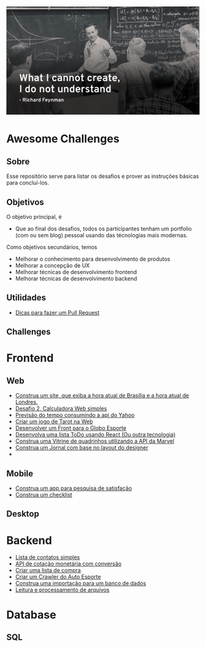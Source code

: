 # ![Desafio Sou FullStack](https://github.com/cybers-athletic/Desafios/raw/master/feynman.png)

# Awesome Challenges

## Sobre

Esse repositório serve para listar os desafios e prover as instruções básicas para concluí-los.

## Objetivos

O objetivo principal, é 

- Que ao final dos desafios, todos os participantes tenham um portfolio (com ou sem blog) pessoal usando das técnologias mais modernas.

Como objetivos secundários, temos 

- Melhorar o conhecimento para desenvolvimento de produtos
- Melhorar a concepção de UX 
- Melhorar técnicas de desenvolvimento frontend
- Melhorar técnicas de desenvolvimento backend



## Utilidades

- [Dicas para fazer um Pull Request](https://blog.da2k.com.br/2015/02/04/git-e-github-do-clone-ao-pull-request/)


## Challenges


# Frontend
## Web
* [Construa um site, que exiba a hora atual de Brasília e a hora atual de Londres.](https://github.com/cybers-athletic/challenge-alpha)
* [Desafio 2, Calculadora Web simples](https://github.com/cybers-athletic/challenge-bravo)
* [Previsão do tempo consumindo a api do Yahoo](https://github.com/cybers-athletic/challenge-echo)
* [Criar um jogo de Tarot na Web](https://github.com/cybers-athletic/challenge-golf)
* [Desenvolver um Front para o Globo Esporte](https://github.com/cybers-athletic/challenge-india)
* [Desenvolva uma lista ToDo usando React (Ou outra tecnologia)](https://github.com/cybers-athletic/challenge-kilo)
* [Construa uma Vitrine de quadrinhos utilizando a API da Marvel](https://github.com/cybers-athletic/challenge-lima)
* [Construa um Jornal com base no layout do designer](https://github.com/cybers-athletic/challenge-mike)
* 


## Mobile
* [Construa um app para pesquisa de satisfação](https://github.com/cybers-athletic/challenge-juliett)
* [Construa um checklist](https://github.com/cybers-athletic/challenge-november)
## Desktop

# Backend
 * [Lista de contatos simples](https://github.com/cybers-athletic/challenge-charlie)
 * [API de cotação monetária com conversão](https://github.com/cybers-athletic/challenge-delta)
 * [Criar uma lista de compra](https://github.com/cybers-athletic/challenge-foxtrot)
 * [Criar um Crawler do Auto Esporte](https://github.com/cybers-athletic/challenge-hotel)
 * [Construa uma importação para um banco de dados](https://github.com/cybers-athletic/challenge-oscar)
 * [Leitura e processamento de arquivos](https://github.com/cybers-athletic/challenge-papa)

# Database
## SQL
